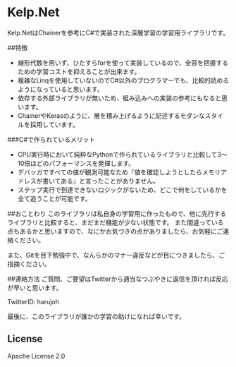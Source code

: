 # Kelp.Net
Kelp.NetはChainerを参考にC#で実装された深層学習の学習用ライブラリです。


##特徴
- 線形代数を用いず、ひたすらforを使って実装しているので、全容を把握するための学習コストを抑えることが出来ます。
- 複雑なLinqを使用していないのでC#以外のプログラマーでも、比較的読めるようになっていると思います。
- 依存する外部ライブラリが無いため、組み込みへの実装の参考にもなると思います。
- ChainerやKerasのように、層を積み上げるように記述するモダンなスタイルを採用しています。

###C#で作られているメリット
- CPU実行時において純粋なPythonで作られているライブラリと比較して3～10倍ほどのパフォーマンスを発揮します。
- デバッガですべての値が観測可能なため『値を確認しようとしたらメモリアドレスが書いてある』と言ったことがありません。
- ステップ実行で到達できないロジックがないため、どこで何をしているかを全て追うことが可能です。

##おことわり
このライブラリは私自身の学習用に作ったもので、他に先行するライブラリと比較すると、まだまだ機能が少ない状態です。
また間違っている点もあるかと思いますので、なにかお気づきの点がありましたら、お気軽にご連絡ください。

また、Gitを目下勉強中で、なんらかのマナー違反などが目につきましたら、ご指摘ください。


##連絡方法
ご質問、ご要望はTwitterから適当なつぶやきに返信を頂ければ反応が早いと思います。

TwitterID: harujoh


最後に、このライブラリが誰かの学習の助けになれば幸いです。


## License
Apache License 2.0
